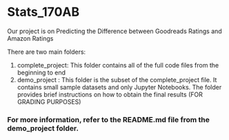 # Stats_170AB

Our project is on Predicting the Difference between Goodreads Ratings and Amazon Ratings

There are two main folders:
   1. complete_project: This folder contains all of the full code files from the beginning to end 
   2. demo_project : This folder is the subset of the complete_project file. It contains small sample datasets and only Jupyter Notebooks.
      The folder provides brief instructions on how to obtain the final results (FOR GRADING PURPOSES)

### For more information, refer to the README.md file from the demo_project folder.
